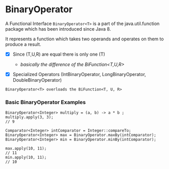 # BinaryOperator
A Functional Interface ```BinaryOperator<T>``` is a part of the java.util.function package which has been introduced since Java 8.

It represents a function which takes two operands and operates on them to produce a result.

- [x] Since (T,U,R) are equal there is only one (T) 
  - _basically the difference of the BiFunction<T,U,R>_


- [x] Specialized Operators (IntBinaryOperator, LongBinaryOperator, DoubleBinaryOperator)

```BinaryOperator<T> overloads the BiFunction<T, U, R>```

### Basic BinaryOperator Examples
```
BinaryOperator<Integer> multiply = (a, b) -> a * b ;
multiply.apply(3, 3);
// 9

Comparator<Integer> intComparator = Integer::compareTo;
BinaryOperator<Integer> max = BinaryOperator.maxBy(intComparator);
BinaryOperator<Integer> min = BinaryOperator.minBy(intComparator);

max.apply(10, 11);
// 11
min.apply(10, 11);
// 10
```
